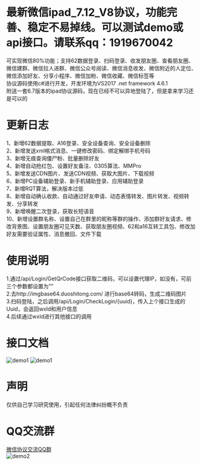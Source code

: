 # 最新微信ipad_7.12_V8协议，功能完善、稳定不易掉线。可以测试demo或api接口。请联系qq：1919670042
可实现微信80%功能；支持62数据登录、扫码登录、收发朋友圈、查看朋友圈、微信建群、微信拉人进群、微信公众号阅读、微信消息收发、微信附近的人定位、微信添加好友、分享小程序、微信加粉、微信收藏、微信标签等<br/>
协议源码使用c#进行开发，开发环境为VS2017 .net framework 4.6.1 <br/>
附送一套6.7版本的ipad协议源码，现在已经不可以异地登陆了，但是拿来学习还是可以的<br/>
# 更新日志
1、新增62数据提取、A16登录、安全设备查询、安全设备删除<br/>
2、新增发送xml格式消息、一键修改密码、绑定解绑手机号码<br/>
3、新增无痕查询僵尸粉、批量删除好友<br/>
4、新增自动抢红包、设置好友备注、0305算法、MMPro<br/>
5、新增发送CDN图片、发送CDN视频、获取大图片、下载视频<br/>
6、新增PC设备辅助登录、新手机辅助登录、应用辅助登录<br/>
7、新增RQT算法，解决版本过低<br/>
8、新增自动确认收款、自动通过好友申请、动态表情转发、图片转发、视频转发、分享转发<br/>
9、新增唤醒二次登录，获取长短语音<br/>
10、新增设置群名称、设置自己在群里的昵称等群的操作、添加群好友请求、修改背景图、设置朋友圈可见天数、获取朋友圈视频、62和a16互转工具包、修改加好友需要验证属性、消息撤回、文件下载<br/>
# 使用说明
1.通过/api/Login/GetQrCode接口获取二维码，可以设置代理IP，如没有，可前三个参数都设置为""<br/>
2.去http://imgbase64.duoshitong.com/ 进行base64转码，生成二维码图片<br/>
3.扫码登陆，之后调用/api/Login/CheckLogin/{uuid}，传入上个接口生成的Uuid，会返回wxId和用户信息<br/>
4.后续通过wxId进行其他接口的调用<br/>
# 接口文档
![demo1](https://github.com/weixinbao/WeChatXY/blob/master/API.png) 
![demo1](https://github.com/weixinbao/WeChatXY/blob/master/API2.jpg) <br/>
# 声明
仅供自己学习研究使用，引起任何法律纠纷概不负责
# QQ交流群
<a target="_blank" href="https://jq.qq.com/?_wv=1027&k=5yB7iRV">微信协议交流QQ群</a><br/>
![demo2](https://github.com/weixinbao/WeChatXY/blob/master/QQ.png) <br/>

